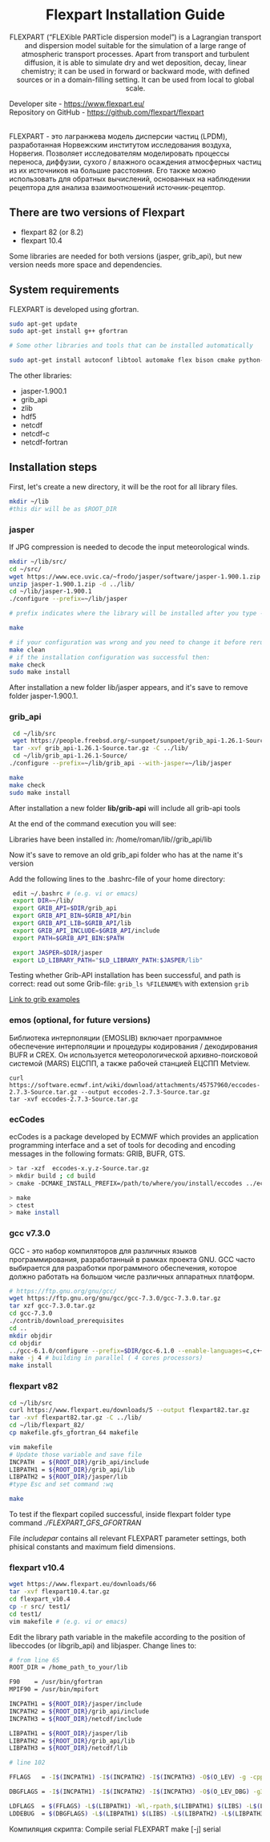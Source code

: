 <h1 align="center"> Flexpart Installation Guide </h1>
<p align="center">
FLEXPART (“FLEXible PARTicle dispersion model”) is a Lagrangian transport and dispersion model suitable for the simulation of a large range of atmospheric transport processes. Apart from transport and turbulent diffusion, it is able to simulate dry and wet deposition, decay, linear chemistry; it can be used in forward or backward mode, with defined sources or in a domain-filling setting. It can be used from local to global scale.

Developer site - https://www.flexpart.eu/  
Repository on GitHub - https://github.com/flexpart/flexpart

<br/>
FLEXPART - это лагранжева модель дисперсии частиц (LPDM), разработанная Норвежским институтом исследования воздуха, Норвегия. Позволяет исследователям моделировать процессы переноса, диффузии, сухого / влажного осаждения атмосферных частиц из их источников на большие расстояния. Его также можно использовать для обратных вычислений, основанных на наблюдении рецептора для анализа взаимоотношений источник-рецептор.

</p>

## There are two versions of Flexpart

- flexpart 82 (or 8.2)
- flexpart 10.4

Some libraries are needed for both versions (jasper, grib_api), but new version needs more space and dependencies.

## System requirements

FLEXPART is developed using gfortran.

```bash
sudo apt-get update
sudo apt-get install g++ gfortran

# Some other libraries and tools that can be installed automatically

sudo apt-get install autoconf libtool automake flex bison cmake python-dev python-pip
```

The other libraries:

- jasper-1.900.1
- grib_api
- zlib
- hdf5
- netcdf
- netcdf-c
- netcdf-fortran

## Installation steps

First, let's create a new directory, it will be the root for all library files.

```bash
mkdir ~/lib
#this dir will be as $ROOT_DIR
```

### jasper

If JPG compression is needed to decode the input meteorological winds.

```bash
mkdir ~/lib/src/
cd ~/src/
wget https://www.ece.uvic.ca/~frodo/jasper/software/jasper-1.900.1.zip
unzip jasper-1.900.1.zip -d ../lib/
cd ~/lib/jasper-1.900.1
./configure --prefix=~/lib/jasper

# prefix indicates where the library will be installed after you type - make install

make

# if your configuration was wrong and you need to change it before rerun make, run
make clean
# if the installation configuration was successful then:
make check
sudo make install
```

After installation a new folder lib/jasper appears, and it's save to remove folder jasper-1.900.1.

### grib_api

```bash
 cd ~/lib/src
 wget https://people.freebsd.org/~sunpoet/sunpoet/grib_api-1.26.1-Source.tar.gz
 tar -xvf grib_api-1.26.1-Source.tar.gz -C ../lib/
 cd ~/lib/grib_api-1.26.1-Source/
./configure --prefix=~/lib/grib_api --with-jasper=~/lib/jasper 

make
make check
sudo make install
```

After installation a new folder **lib/grib-api** will include all grib-api tools

At the end of the command execution you will see:

Libraries have been installed in:
   /home/roman/lib//grib_api/lib

Now it's save to remove an old grib_api folder who has at the name it's version

Add the following lines to the .bashrc-file of your home directory:

```bash
 edit ~/.bashrc # (e.g. vi or emacs)
 export DIR=~/lib/
 export GRIB_API=$DIR/grib_api
 export GRIB_API_BIN=$GRIB_API/bin
 export GRIB_API_LIB=$GRIB_API/lib
 export GRIB_API_INCLUDE=$GRIB_API/include
 export PATH=$GRIB_API_BIN:$PATH

 export JASPER=$DIR/jasper
 export LD_LIBRARY_PATH="$LD_LIBRARY_PATH:$JASPER/lib"
```

Testing whether Grib-API installation has been successful, and path is correct: read out some Grib-file:
`grib_ls %FILENAME%` with extension `grib`

[Link to grib examples](http://download.ecmwf.org/test-data/grib_api/grib_api_test_data.tar.gz)

### emos (optional, for future versions)

Библиотека интерполяции (EMOSLIB) включает программное обеспечение интерполяции и процедуры кодирования / декодирования BUFR и CREX. Он используется метеорологической архивно-поисковой системой (MARS) ЕЦСПП, а также рабочей станцией ЕЦСПП Metview.

```bahs
curl https://software.ecmwf.int/wiki/download/attachments/45757960/eccodes-2.7.3-Source.tar.gz --output eccodes-2.7.3-Source.tar.gz
tar -xvf eccodes-2.7.3-Source.tar.gz
```

### ecCodes

ecCodes is a package developed by ECMWF which provides an application programming interface and a set of tools for decoding and encoding messages in the following formats:
GRIB, BUFR, GTS.

```bash
> tar -xzf  eccodes-x.y.z-Source.tar.gz
> mkdir build ; cd build
> cmake -DCMAKE_INSTALL_PREFIX=/path/to/where/you/install/eccodes ../eccodes-x.y.z-Source

> make
> ctest
> make install
```

### gcc v7.3.0

GСС - это набор компиляторов для различных языков программирования, разработанный в рамках проекта GNU. GCC часто выбирается для разработки программного обеспечения, которое должно работать на большом числе различных аппаратных платформ.

```bash
# https://ftp.gnu.org/gnu/gcc/
wget https://ftp.gnu.org/gnu/gcc/gcc-7.3.0/gcc-7.3.0.tar.gz
tar xzf gcc-7.3.0.tar.gz
cd gcc-7.3.0
./contrib/download_prerequisites
cd ..
mkdir objdir
cd objdir
../gcc-6.1.0/configure --prefix=$DIR/gcc-6.1.0 --enable-languages=c,c++,fortran
make -j 4 # building in parallel ( 4 cores processors)
make install
```

### flexpart v82

```bash
cd ~/lib/src
curl https://www.flexpart.eu/downloads/5 --output flexpart82.tar.gz
tar -xvf flexpart82.tar.gz -C ../lib/
cd ~/lib/flexpart_82/
cp makefile.gfs_gfortran_64 makefile

vim makefile
# Update those variable and save file
INCPATH  = ${ROOT_DIR}/grib_api/include
LIBPATH1 = ${ROOT_DIR}/grib_api/lib
LIBPATH2 = ${ROOT_DIR}/jasper/lib
#type Esc and set command :wq

make
```

To test if the flexpart copiled successful, inside flexpart folder type command *./FLEXPART_GFS_GFORTRAN*

File *includepar* contains all relevant FLEXPART parameter settings, both phisical constants and maximum field dimensions.

### flexpart v10.4

```bash
wget https://www.flexpart.eu/downloads/66
tar -xvf flexpart10.4.tar.gz
cd flexpart_v10.4
cp -r src/ test1/
cd test1/
vim makefile # (e.g. vi or emacs)
```

Edit the library path variable in the makefile according to the position of libeccodes (or libgrib_api) and libjasper. Change lines to:

```bash
# from line 65
ROOT_DIR = /home_path_to_your/lib

F90    = /usr/bin/gfortran
MPIF90 = /usr/bin/mpifort

INCPATH1 = ${ROOT_DIR}/jasper/include
INCPATH2 = ${ROOT_DIR}/grib_api/include
INCPATH3 = ${ROOT_DIR}/netcdf/include

LIBPATH1 = ${ROOT_DIR}/jasper/lib
LIBPATH2 = ${ROOT_DIR}/grib_api/lib
LIBPATH3 = ${ROOT_DIR}/netcdf/lib

# line 102

FFLAGS   = -I$(INCPATH1) -I$(INCPATH2) -I$(INCPATH3) -O$(O_LEV) -g -cpp -m64 -mcmodel=medium -fconvert=little-endian -frecord-marker=4 -fmessage-length=0 -flto=jobserver -O$(O_LEV) $(NCOPT) $(FUSER)

DBGFLAGS = -I$(INCPATH1) -I$(INCPATH2) -I$(INCPATH3) -O$(O_LEV_DBG) -g3 -ggdb3 -cpp -m64 -mcmodel=medium -fconvert=little-endian -frecord-marker=4 -fmessage-length=0 -flto=jobserver -O$(O_LEV_DBG) $(NCOPT) -fbacktrace   -Wall  -fdump-core $(FUSER)

LDFLAGS  = $(FFLAGS) -L$(LIBPATH1) -Wl,-rpath,$(LIBPATH1) $(LIBS) -L$(LIBPATH2) -L$(LIBPATH3)
LDDEBUG  = $(DBGFLAGS) -L$(LIBPATH1) $(LIBS) -L$(LIBPATH2) -L$(LIBPATH3)
```

Компиляция скрипта:
Compile serial FLEXPART
  make [-j] serial
